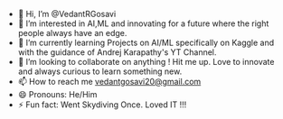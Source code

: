 - 👋 Hi, I’m @VedantRGosavi
- 👀 I’m interested in AI,ML and innovating for a future where the right people always have an edge.
- 🌱 I’m currently learning Projects on AI/ML specifically on Kaggle and with the guidance of Andrej Karapathy's YT Channel.
- 💞️ I’m looking to collaborate on anything ! Hit me up. Love to innovate and always curious to learn something new.
- 📫 How to reach me vedantgosavi20@gmail.com
- 😄 Pronouns: He/Him  
- ⚡ Fun fact: Went Skydiving Once. Loved IT !!!

<!---
VedantRGosavi/VedantRGosavi is a ✨ special ✨ repository because its `README.md` (this file) appears on your GitHub profile.
You can click the Preview link to take a look at your changes.
--->
